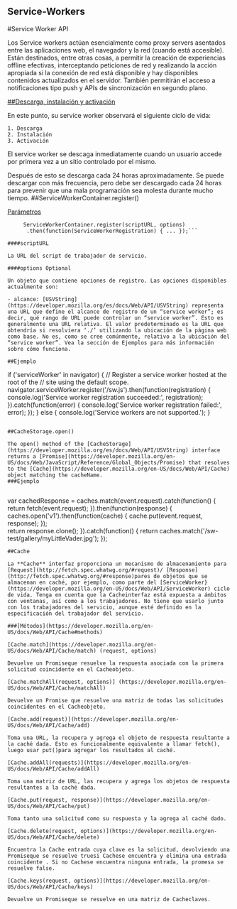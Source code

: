 ## Service-Workers

#Service Worker API

Los Service workers actúan esencialmente como proxy servers asentados entre las aplicaciones web, el navegador y la red (cuando está accesible). Están destinados, entre otras cosas, a permitir la creación de experiencias offline efectivas, interceptando peticiones de red y realizando la acción apropiada si la conexión de red está disponible y hay disponibles contenidos actualizados en el servidor. También permitirán el acceso a notificaciones tipo push y APIs de sincronización en segundo plano.

[##Descarga, instalación y activación](https://developer.mozilla.org/es/docs/Web/API/Service_Worker_API#Descarga_instalaci%C3%B3n_y_activaci%C3%B3n)

En este punto, su service worker observará el siguiente ciclo de vida:

    1. Descarga
    2. Instalación
    3. Activación

El service worker se descaga inmediatamente cuando un usuario accede por primera vez a un sitio controlado por el mismo.

Después de esto se descarga cada 24 horas aproximadamente. Se puede descargar con más frecuencia, pero debe ser descargado cada 24 horas para prevenir que una mala programación sea molesta durante mucho tiempo.
##ServiceWorkerContainer.register()

[Parámetros](https://developer.mozilla.org/es/docs/Web/API/ServiceWorkerContainer/register#Par%C3%A1metros)
```
   	 ServiceWorkerContainer.register(scriptURL, options)
   	  .then(function(ServiceWorkerRegistration) { ... });```

####scriptURL

La URL del script de trabajador de servicio.

####options Optional

Un objeto que contiene opciones de registro. Las opciones disponibles actualmente son:

- alcance: [USVString](https://developer.mozilla.org/es/docs/Web/API/USVString) representa una URL que define el alcance de registro de un “service worker”; es decir, qué rango de URL puede controlar un “service worker”. Esto es generalmente una URL relativa. El valor predeterminado es la URL que obtendría si resolviera ‘./’ utilizando la ubicación de la página web como base. No es, como se cree comúnmente, relativo a la ubicación del “service worker”. Vea la sección de Ejemplos para más información sobre cómo funciona.

##Ejemplo

```
if ('serviceWorker' in navigator) {
  // Register a service worker hosted at the root of the
  // site using the default scope.
  navigator.serviceWorker.register('/sw.js').then(function(registration) {
    console.log('Service worker registration succeeded:', registration);
  }).catch(function(error) {
    console.log('Service worker registration failed:', error);
  });
} else {
  console.log('Service workers are not supported.');
}
```

##CacheStorage.open()

The open() method of the [CacheStorage](https://developer.mozilla.org/es/docs/Web/API/USVString) interface returns a [Promise](https://developer.mozilla.org/en-US/docs/Web/JavaScript/Reference/Global_Objects/Promise) that resolves to the [Cache](https://developer.mozilla.org/en-US/docs/Web/API/Cache) object matching the cacheName.
###Ejemplo


```
var cachedResponse = caches.match(event.request).catch(function() {
  return fetch(event.request);
}).then(function(response) {
  caches.open('v1').then(function(cache) {
    cache.put(event.request, response);
  });  
  return response.clone();
}).catch(function() {
  return caches.match('/sw-test/gallery/myLittleVader.jpg');
});

```
##Cache

La **Cache** interfaz proporciona un mecanismo de almacenamiento para [Request](http://fetch.spec.whatwg.org/#request)/ [Response](http://fetch.spec.whatwg.org/#response)pares de objetos que se almacenan en caché, por ejemplo, como parte del [ServiceWorker}(https://developer.mozilla.org/en-US/docs/Web/API/ServiceWorker) ciclo de vida. Tenga en cuenta que la Cacheinterfaz está expuesta a ámbitos con ventanas, así como a los trabajadores. No tiene que usarlo junto con los trabajadores del servicio, aunque esté definido en la especificación del trabajador del servicio.

###[Métodos](https://developer.mozilla.org/en-US/docs/Web/API/Cache#methods)

[Cache.match](https://developer.mozilla.org/en-US/docs/Web/API/Cache/match) (request, options)

Devuelve un Promiseque resuelve la respuesta asociada con la primera solicitud coincidente en el Cacheobjeto.

[Cache.matchAll(request, options)] (https://developer.mozilla.org/en-US/docs/Web/API/Cache/matchAll)

Devuelve un Promise que resuelve una matriz de todas las solicitudes coincidentes en el Cacheobjeto.

[Cache.add(request)](https://developer.mozilla.org/en-US/docs/Web/API/Cache/add)

Toma una URL, la recupera y agrega el objeto de respuesta resultante a la caché dada. Esto es funcionalmente equivalente a llamar fetch(), luego usar put()para agregar los resultados al caché.

[Cache.addAll(requests)](https://developer.mozilla.org/en-US/docs/Web/API/Cache/addAll)

Toma una matriz de URL, las recupera y agrega los objetos de respuesta resultantes a la caché dada.

[Cache.put(request, response)](https://developer.mozilla.org/en-US/docs/Web/API/Cache/put)

Toma tanto una solicitud como su respuesta y la agrega al caché dado.

[Cache.delete(request, options)](https://developer.mozilla.org/en-US/docs/Web/API/Cache/delete)

Encuentra la Cache entrada cuya clave es la solicitud, devolviendo una Promiseque se resuelve truesi Cachese encuentra y elimina una entrada coincidente . Si no Cachese encuentra ninguna entrada, la promesa se resuelve false.

[Cache.keys(request, options)](https://developer.mozilla.org/en-US/docs/Web/API/Cache/keys)

Devuelve un Promiseque se resuelve en una matriz de Cacheclaves.
